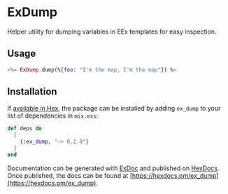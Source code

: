 # ExDump

Helper utility for dumping variables in EEx templates for easy inspection.

## Usage

```elixir
<%= ExDump.dump(%{foo: "I'm the map, I'm the map"}) %>
```

## Installation

If [available in Hex](https://hex.pm/docs/publish), the package can be installed
by adding `ex_dump` to your list of dependencies in `mix.exs`:

```elixir
def deps do
  [
    {:ex_dump, "~> 0.2.0"}
  ]
end
```

Documentation can be generated with [ExDoc](https://github.com/elixir-lang/ex_doc)
and published on [HexDocs](https://hexdocs.pm). Once published, the docs can
be found at [https://hexdocs.pm/ex_dump](https://hexdocs.pm/ex_dump).

